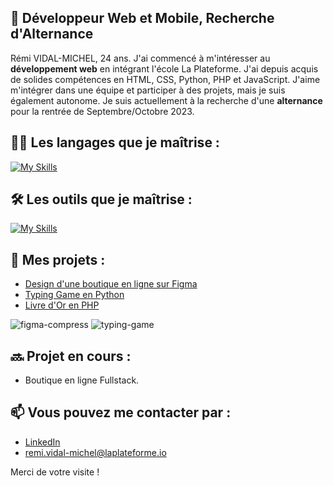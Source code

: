 ## 📝 Développeur Web et Mobile, Recherche d'Alternance

Rémi VIDAL-MICHEL, 24 ans. J'ai commencé à m'intéresser au **développement web** en intégrant l'école La Plateforme. J'ai depuis acquis de solides compétences en HTML, CSS, Python, PHP et JavaScript. J'aime m'intégrer dans une équipe et participer à des projets, mais je suis également autonome.
Je suis actuellement à la recherche d'une **alternance** pour la rentrée de Septembre/Octobre 2023.

## 👨‍💻 Les langages que je maîtrise : 

[![My Skills](https://skillicons.dev/icons?i=html,css,js,py,php,mysql)](https://skillicons.dev)

## 🛠️ Les outils que je maîtrise : 

[![My Skills](https://skillicons.dev/icons?i=vscode,ableton,ps,pr,xd,figma)](https://skillicons.dev)

## 🚀 Mes projets :

* [Design d'une boutique en ligne sur Figma](https://github.com/remi-vidal-michel/Figma "Projet Figma")
* [Typing Game en Python](hhttps://github.com/remi-vidal-michel/typinggame "Typing Game")
* [Livre d'Or en PHP](https://github.com/remi-vidal-michel/livreor "Projet Livre d'Or")

![figma-compress](https://user-images.githubusercontent.com/114652963/230784914-0b6a2808-58b4-4bf1-b175-7aa8420a369f.gif)
![typing-game](https://github.com/remi-vidal-michel/remi-vidal-michel/assets/114652963/ca39cc41-b7f8-4772-a9cc-140eabd55d9e)

## 🔜 Projet en cours :

* Boutique en ligne Fullstack.

## 📫 Vous pouvez me contacter par :

* [LinkedIn](https://www.linkedin.com/in/r%C3%A9mi-vidal-michel-a4b3ba271/ "LinkedIn de Rémi Vidal-Michel")
* [remi.vidal-michel@laplateforme.io](mailto:remi.vidal-michel@laplateforme.io "Mail à Rémi Vidal-Michel")

Merci de votre visite !
